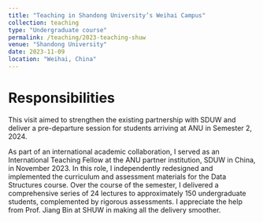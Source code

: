 ```yaml
---
title: "Teaching in Shandong University’s Weihai Campus"
collection: teaching
type: "Undergraduate course"
permalink: /teaching/2023-teaching-shuw
venue: "Shandong University"
date: 2023-11-09
location: "Weihai, China"
---
```


Responsibilities
===
This visit aimed to strengthen the existing partnership with SDUW and deliver a pre-departure session for students arriving at ANU in Semester 2, 2024. 

As part of an international academic collaboration, I served as an International Teaching Fellow at the ANU partner 
institution, SDUW in China, in November 2023. In this role, I independently redesigned and 
implemented the curriculum and assessment materials for the Data Structures course. Over the course of the semester, I 
delivered a comprehensive series of 24 lectures to approximately 150 undergraduate students, complemented by rigorous 
assessments. I appreciate the help from Prof. Jiang Bin at SHUW in making all the delivery smoother.



